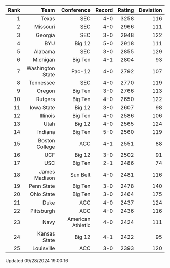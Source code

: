 | Rank  | Team                 | Conference           | Record   | Rating | Deviation |
| ---:  | ---:                 | ---:                 | ---:     | ---:   | ---:      |
| 1     | Texas                | SEC                  | 4-0      | 3258   | 116       |
| 2     | Missouri             | SEC                  | 4-0      | 2966   | 111       |
| 3     | Georgia              | SEC                  | 3-0      | 2948   | 122       |
| 4     | BYU                  | Big 12               | 5-0      | 2918   | 111       |
| 5     | Alabama              | SEC                  | 3-0      | 2855   | 129       |
| 6     | Michigan             | Big Ten              | 4-1      | 2804   | 93        |
| 7     | Washington State     | Pac-12               | 4-0      | 2792   | 107       |
| 8     | Tennessee            | SEC                  | 4-0      | 2770   | 119       |
| 9     | Oregon               | Big Ten              | 3-0      | 2766   | 113       |
| 10    | Rutgers              | Big Ten              | 4-0      | 2650   | 122       |
| 11    | Iowa State           | Big 12               | 3-0      | 2607   | 98        |
| 12    | Illinois             | Big Ten              | 4-0      | 2586   | 106       |
| 13    | Utah                 | Big 12               | 4-0      | 2565   | 124       |
| 14    | Indiana              | Big Ten              | 5-0      | 2560   | 119       |
| 15    | Boston College       | ACC                  | 4-1      | 2551   | 88        |
| 16    | UCF                  | Big 12               | 3-0      | 2502   | 91        |
| 17    | USC                  | Big Ten              | 2-1      | 2486   | 74        |
| 18    | James Madison        | Sun Belt             | 4-0      | 2481   | 116       |
| 19    | Penn State           | Big Ten              | 3-0      | 2478   | 140       |
| 20    | Ohio State           | Big Ten              | 3-0      | 2464   | 175       |
| 21    | Duke                 | ACC                  | 4-0      | 2437   | 124       |
| 22    | Pittsburgh           | ACC                  | 4-0      | 2436   | 116       |
| 23    | Navy                 | American Athletic    | 4-0      | 2424   | 111       |
| 24    | Kansas State         | Big 12               | 4-1      | 2422   | 95        |
| 25    | Louisville           | ACC                  | 3-0      | 2393   | 120       |

Updated 09/28/2024 19:00:16
